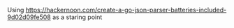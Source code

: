 Using https://hackernoon.com/create-a-go-json-parser-batteries-included-9d02d09fe508 as a staring point

